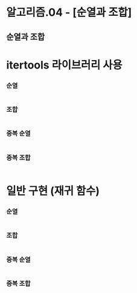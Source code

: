 # 알고리즘.04 - [순열과 조합]

순열과 조합
------

# itertools 라이브러리 사용

### 순열

``` python

```

### 조합

``` python

```

### 중복 순열

``` python

```

### 중복 조합


``` python

```

# 일반 구현 (재귀 함수)

### 순열

``` python

```

### 조합

``` python

```

### 중복 순열

``` python

```

### 중복 조합


``` python

```
